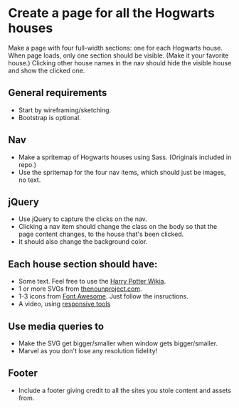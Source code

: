 # Create a page for all the Hogwarts houses

Make a page with four full-width sections: one for each Hogwarts house. When page loads, only one section should be visible. (Make it your favorite house.) Clicking other house names in the nav should hide the visible house and show the clicked one.

## General requirements

* Start by wireframing/sketching.
* Bootstrap is optional.

## Nav

* Make a spritemap of Hogwarts houses using Sass. (Originals included in repo.)
* Use the spritemap for the four nav items, which should just be images, no text.

## jQuery

* Use jQuery to capture the clicks on the nav.
* Clicking a nav item should change the class on the body so that the page content changes, to the house that's been clicked.
* It should also change the background color.

## Each house section should have:

* Some text. Feel free to use the [Harry Potter Wikia](http://harrypotter.wikia.com/wiki/Hogwarts_Houses).
* 1 or more SVGs from [thenounproject.com](thenounproject.com).
* 1-3 icons from [Font Awesome](http://fortawesome.github.io/Font-Awesome/). Just follow the insructions.
* A video, using [responsive tools](http://css-tricks.com/rundown-of-handling-flexible-media/)

## Use media queries to

* Make the SVG get bigger/smaller when window gets bigger/smaller.
* Marvel as you don't lose any resolution fidelity!

## Footer

* Include a footer giving credit to all the sites you stole content and assets from.
